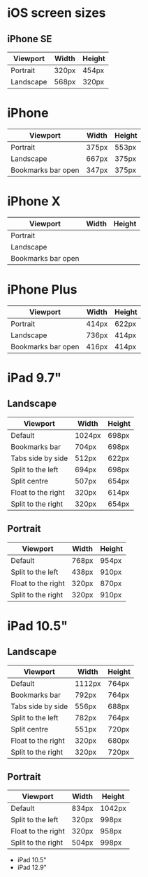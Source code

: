 
# iOS screen sizes

## iPhone SE

| Viewport  | Width | Height|
| --------- |-------|-------|
| Portrait  | 320px | 454px |
| Landscape | 568px | 320px |

# iPhone

| Viewport           | Width | Height|
| ------------------ |-------|-------|
| Portrait           | 375px | 553px |
| Landscape          | 667px | 375px |
| Bookmarks bar open | 347px | 375px |

# iPhone X

| Viewport           | Width | Height|
| ------------------ |-------|-------|
| Portrait           |       |       |
| Landscape          |       |       |
| Bookmarks bar open |       |       |

# iPhone Plus

| Viewport           | Width | Height|
| ------------------ |-------|-------|
| Portrait           | 414px | 622px |
| Landscape          | 736px | 414px |
| Bookmarks bar open | 416px | 414px |

# iPad 9.7"

## Landscape

| Viewport           | Width | Height|
| ------------------ |-------|-------|
| Default            | 1024px| 698px |
| Bookmarks bar      | 704px | 698px |
| Tabs side by side  | 512px | 622px |
| Split to the left  | 694px | 698px |
| Split centre       | 507px | 654px |
| Float to the right | 320px | 614px |
| Split to the right | 320px | 654px |

## Portrait

| Viewport           | Width | Height|
| ------------------ |-------|-------|
| Default            | 768px | 954px |
| Split to the left  | 438px | 910px |
| Float to the right | 320px | 870px |
| Split to the right | 320px | 910px |

# iPad 10.5"

## Landscape

| Viewport           | Width | Height|
| ------------------ |-------|-------|
| Default            | 1112px| 764px |
| Bookmarks bar      | 792px | 764px |
| Tabs side by side  | 556px | 688px |
| Split to the left  | 782px | 764px |
| Split centre       | 551px | 720px |
| Float to the right | 320px | 680px |
| Split to the right | 320px | 720px |

## Portrait

| Viewport           | Width | Height|
| ------------------ |-------|-------|
| Default            | 834px | 1042px |
| Split to the left  | 320px | 998px |
| Float to the right | 320px | 958px |
| Split to the right | 504px | 998px |

* iPad 10.5"
* iPad 12.9"
